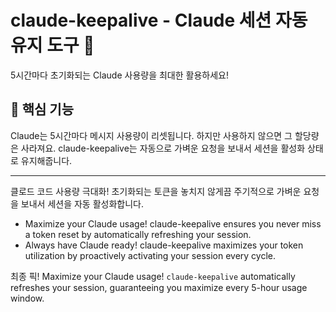# claude-keepalive - Claude 세션 자동 유지 도구 🚀
5시간마다 초기화되는 Claude 사용량을 최대한 활용하세요!

## 🎯 핵심 기능
Claude는 5시간마다 메시지 사용량이 리셋됩니다. 하지만 사용하지 않으면 그 할당량은 사라져요. claude-keepalive는 자동으로 가벼운 요청을 보내서 세션을 활성화 상태로 유지해줍니다.


---
클로드 코드 사용량 극대화! 초기화되는 토큰을 놓치지 않게끔 주기적으로 가벼운 요청을 보내서 세션을 자동 활성화합니다.

- Maximize your Claude usage! claude-keepalive ensures you never miss a token reset by automatically refreshing your session.
- Always have Claude ready! claude-keepalive maximizes your token utilization by proactively activating your session every cycle.

최종 픽!
Maximize your Claude usage! `claude-keepalive` automatically refreshes your session, guaranteeing you maximize every 5-hour usage window.